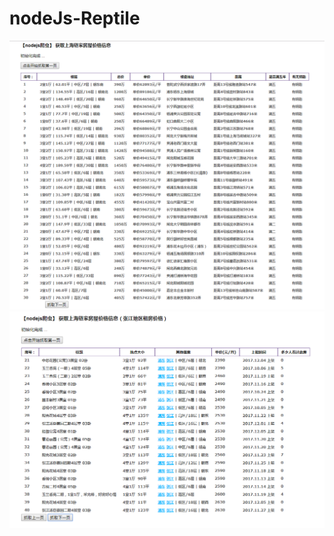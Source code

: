 # nodeJs-Reptile


![买房](https://github.com/moveondo/nodeJs-Reptile/blob/master/image/1.png)
![张江租房](https://github.com/moveondo/nodeJs-Reptile/blob/master/image/zufang.png)

